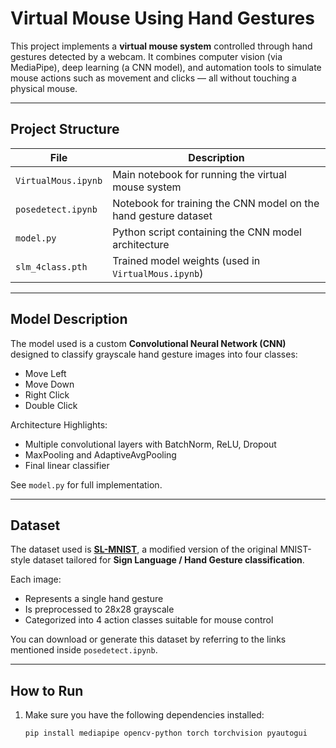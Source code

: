 # Virtual Mouse Using Hand Gestures

This project implements a **virtual mouse system** controlled through hand gestures detected by a webcam. It combines computer vision (via MediaPipe), deep learning (a CNN model), and automation tools to simulate mouse actions such as movement and clicks — all without touching a physical mouse.

---

##  Project Structure

| File | Description |
|------|-------------|
| `VirtualMous.ipynb` | Main notebook for running the virtual mouse system |
| `posedetect.ipynb` | Notebook for training the CNN model on the hand gesture dataset |
| `model.py` | Python script containing the CNN model architecture |
| `slm_4class.pth` | Trained model weights (used in `VirtualMous.ipynb`) |

---

##  Model Description

The model used is a custom **Convolutional Neural Network (CNN)** designed to classify grayscale hand gesture images into four classes:

- Move Left  
- Move Down  
- Right Click  
- Double Click  

Architecture Highlights:
- Multiple convolutional layers with BatchNorm, ReLU, Dropout
- MaxPooling and AdaptiveAvgPooling
- Final linear classifier

See `model.py` for full implementation.

---

##  Dataset

The dataset used is [**SL-MNIST**](https://www.kaggle.com/datasets/datamunge/sign-language-mnist), a modified version of the original MNIST-style dataset tailored for **Sign Language / Hand Gesture classification**.

Each image:
- Represents a single hand gesture
- Is preprocessed to 28x28 grayscale
- Categorized into 4 action classes suitable for mouse control

You can download or generate this dataset by referring to the links mentioned inside `posedetect.ipynb`.

---

## How to Run

1. Make sure you have the following dependencies installed:
   ```bash
   pip install mediapipe opencv-python torch torchvision pyautogui
